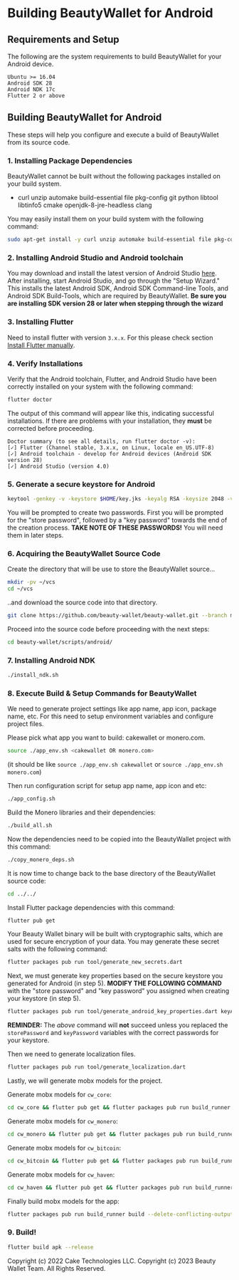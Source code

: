 # Building BeautyWallet for Android

## Requirements and Setup

The following are the system requirements to build BeautyWallet for your Android device.

```
Ubuntu >= 16.04 
Android SDK 28
Android NDK 17c
Flutter 2 or above
```

## Building BeautyWallet for Android

These steps will help you configure and execute a build of BeautyWallet from its source code.

### 1. Installing Package Dependencies

BeautyWallet cannot be built without the following packages installed on your build system.

- curl unzip automake build-essential file pkg-config git python libtool libtinfo5 cmake openjdk-8-jre-headless clang

You may easily install them on your build system with the following command:

```bash
sudo apt-get install -y curl unzip automake build-essential file pkg-config git python libtool libtinfo5 cmake openjdk-8-jre-headless clang
```

### 2. Installing Android Studio and Android toolchain

You may download and install the latest version of Android Studio [here](https://developer.android.com/studio#downloads).
After installing, start Android Studio, and go through the "Setup Wizard." This installs the latest Android SDK,
Android SDK Command-line Tools, and Android SDK Build-Tools, which are required by BeautyWallet.
**Be sure you are installing SDK version 28 or later when stepping through the wizard**

### 3. Installing Flutter

Need to install flutter with version `3.x.x`. For this please check section
[Install Flutter manually](https://docs.flutter.dev/get-started/install/linux#install-flutter-manually).

### 4. Verify Installations

Verify that the Android toolchain, Flutter, and Android Studio have been correctly installed on your system with the following command:

```bash
flutter doctor
```

The output of this command will appear like this, indicating successful installations.
If there are problems with your installation, they **must** be corrected before proceeding.

```
Doctor summary (to see all details, run flutter doctor -v):
[✓] Flutter (Channel stable, 3.x.x, on Linux, locale en_US.UTF-8)
[✓] Android toolchain - develop for Android devices (Android SDK version 28)
[✓] Android Studio (version 4.0)
```

### 5. Generate a secure keystore for Android

```bash
keytool -genkey -v -keystore $HOME/key.jks -keyalg RSA -keysize 2048 -validity 10000 -alias key
```

You will be prompted to create two passwords. First you will be prompted for the "store password",
followed by a "key password" towards the end of the creation process.
**TAKE NOTE OF THESE PASSWORDS!** You will need them in later steps. 

### 6. Acquiring the BeautyWallet Source Code

Create the directory that will be use to store the BeautyWallet source...

```bash
mkdir -pv ~/vcs
cd ~/vcs
```

..and download the source code into that directory.

```bash
git clone https://github.com/beauty-wallet/beauty-wallet.git --branch main
```

Proceed into the source code before proceeding with the next steps:

```bash
cd beauty-wallet/scripts/android/
```

### 7. Installing Android NDK

```bash
./install_ndk.sh
```

### 8. Execute Build & Setup Commands for BeautyWallet

We need to generate project settings like app name, app icon, package name, etc. For this need to setup
environment variables and configure project files. 

Please pick what app you want to build: cakewallet or monero.com.

```bash
source ./app_env.sh <cakewallet OR monero.com>
```
(it should be like `source ./app_env.sh cakewallet` or `source ./app_env.sh monero.com`)

Then run configuration script for setup app name, app icon and etc:

```bash
./app_config.sh
```  

Build the Monero libraries and their dependencies:

```bash
./build_all.sh
```

Now the dependencies need to be copied into the BeautyWallet project with this command:

```bash
./copy_monero_deps.sh
```

It is now time to change back to the base directory of the BeautyWallet source code:

```bash
cd ../../
```

Install Flutter package dependencies with this command:

```bash
flutter pub get
```

Your Beauty Wallet binary will be built with cryptographic salts, which are used for secure encryption
of your data. You may generate these secret salts with the following command:

```bash
flutter packages pub run tool/generate_new_secrets.dart
```

Next, we must generate key properties based on the secure keystore you generated for Android (in step 5).
**MODIFY THE FOLLOWING COMMAND** with the "store password" and "key password" you assigned when
creating your keystore (in step 5).

```bash
flutter packages pub run tool/generate_android_key_properties.dart keyAlias=key storeFile=$HOME/key.jks storePassword=`echo -n storepassword` keyPassword=`echo -n keypassword`
```
**REMINDER:** The *above* command will **not** succeed unless you replaced the `storePassword` and `keyPassword` variables
with the correct passwords for your keystore.

Then we need to generate localization files.

```bash
flutter packages pub run tool/generate_localization.dart
```

Lastly, we will generate mobx models for the project.

Generate mobx models for `cw_core`:

```bash
cd cw_core && flutter pub get && flutter packages pub run build_runner build --delete-conflicting-outputs && cd ..
```

Generate mobx models for `cw_monero`:

```bash
cd cw_monero && flutter pub get && flutter packages pub run build_runner build --delete-conflicting-outputs && cd ..
```

Generate mobx models for `cw_bitcoin`:

```bash
cd cw_bitcoin && flutter pub get && flutter packages pub run build_runner build --delete-conflicting-outputs && cd ..
```

Generate mobx models for `cw_haven`:

```bash
cd cw_haven && flutter pub get && flutter packages pub run build_runner build --delete-conflicting-outputs && cd ..
```

Finally build mobx models for the app:

```bash
flutter packages pub run build_runner build --delete-conflicting-outputs
```

### 9. Build!

```bash
flutter build apk --release
```

Copyright (c) 2022 Cake Technologies LLC.
Copyright (c) 2023 Beauty Wallet Team. All Rights Reserved.

